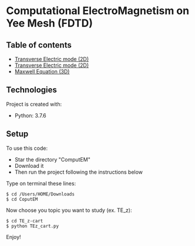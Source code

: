 # Computational ElectroMagnetism on Yee Mesh (FDTD)

## Table of contents
* [Transverse Electric mode (2D)](#TEz)
* [Transverse Electric mode (2D)](#TMz)
* [Maxwell Equation (3D)](#maxwell)

## Technologies
Project is created with:
* Python: 3.7.6
	
## Setup
To use this code:
* Star the directory "ComputEM" 
* Download it
* Then run the project following the instructions below

Type on terminal these lines:

```
$ cd /Users/HOME/Downloads
$ cd CoputEM
```

Now choose you topic you want to study (ex. TE_z):

```
$ cd TE_z-cart
$ python TEz_cart.py
```

Enjoy!
